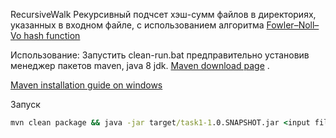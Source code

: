 RecursiveWalk
Рекурсивный подчсет хэш-сумм файлов в директориях, указанных в входном файле, с использованием алгоритма [Fowler–Noll–Vo hash function](https://en.wikipedia.org/wiki/Fowler%E2%80%93Noll%E2%80%93Vo_hash_function)

Использование:
Запустить clean-run.bat предправительно установив менеджер пакетов maven, java 8 jdk. [Maven download page](https://maven.apache.org/download.cgi) .
 
[Maven installation guide on windows](https://maven.apache.org/guides/getting-started/windows-prerequisites.html)

Запуск
```bat
mvn clean package && java -jar target/task1-1.0.SNAPSHOT.jar <input file> <output file>
```
